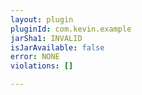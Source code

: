 ```yaml
---
layout: plugin
pluginId: com.kevin.example
jarSha1: INVALID
isJarAvailable: false
error: NONE
violations: []

---
```


